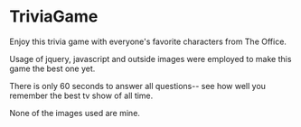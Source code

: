 # TriviaGame

Enjoy this trivia game with everyone's favorite characters from The Office. 

Usage of jquery, javascript and outside images were employed to make this game the best one yet. 

There is only 60 seconds to answer all questions-- see how well you remember the best tv show of all time. 

None of the images used are mine. 